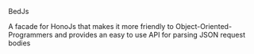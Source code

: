 BedJs

A facade for HonoJs that makes it more friendly to Object-Oriented-Programmers and provides an easy to use API for parsing JSON request bodies
